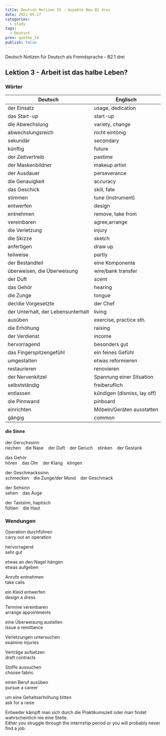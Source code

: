 ```yaml
---
title: Deutsch Notizen 15 - Aspekte Neu B2 drei
date: 2021-05-17
categories:
  - study
tags:
  - Deutsch
prev: goethe_14
publish: false
---
```


Deutsch Notizen für Deutsch als Fremdsprache - B2.1 drei

<!-- more -->

## Lektion 3 - Arbeit ist das halbe Leben?

### Wörter

| Deutsch                            | Englisch                    |
| ---------------------------------- | --------------------------- |
| der Einsatz                        | usage, dedication           |
| das Start-up                       | start-up                    |
| die Abwechslung                    | variety, change             |
| abwechslungsreich                  | nicht eintönig              |
| sekundär                           | secondary                   |
| künftig                            | future                      |
| der Zeitvertreib                   | pastime                     |
| der Maskenbildner                  | makeup artist               |
| der Ausdauer                       | perseverance                |
| die Genauigkeit                    | accuracy                    |
| das Geschick                       | skill, fate                 |
| stimmen                            | tune (instrument)           |
| entwerfen                          | design                      |
| entnehmen                          | remove, take from           |
| vereinbaren                        | agree,arrange               |
| die Verletzung                     | injury                      |
| die Skizze                         | sketch                      |
| anfertigen                         | draw up                     |
| teilweise                          | partly                      |
| der Bestandteil                    | eine Komponente             |
| überweisen, die Überweisung        | wire/bank transfer          |
| der Duft                           | scent                       |
| das Gehör                          | hearing                     |
| die Zunge                          | tongue                      |
| der/die Vorgesetzte                | der Chef                    |
| der Unterhalt, der Lebensunterhalt | living                      |
| ausüben                            | exercise, practice sth.     |
| die Erhöhung                       | raising                     |
| der Verdienst                      | income                      |
| hervorragend                       | besonders gut               |
| das Fingerspitzengefühl            | ein feines Gefühl           |
| umgestalten                        | etwas reformieren           |
| restaurieren                       | renovieren                  |
| der Nervenkitzel                   | Spannung einer Situation    |
| selbstständig                      | freiberuflich               |
| entlassen                          | kündigen (dismiss, lay off) |
| die Pinnwand                       | pinboard                    |
| einrichten                         | Möbeln/Geräten ausstatten   |
| gängig                             | common                      |

#### die Sinne

der Geruchssinn  
riechen &ensp; die Nase &ensp; der Duft &ensp; der Geruch &ensp; stinken &ensp; der Gestank

das Gehör  
hören &ensp; das Ohr &ensp; der Klang &ensp; klingen

der Geschmackssinn  
schmecken &ensp; die Zunge/der Mund &ensp; der Geschmack

der Sehsinn  
sehen &ensp; das Auge

der Tastsinn, haptisch  
fühlen &ensp; die Haut

### Wendungen

Operation durchführen  
carry out an operation

hervorragend  
sehr gut

etwas an den Nagel hängen  
etwas aufgeben

Anrufe entnehmen  
take calls

ein Kleid entwerfen  
design a dress

Termine vereinbaren  
arrange appointments

eine Überweisung austellen  
issue a remittance

Verletzungen untersuchen  
examine injuries

Verträge aufsetzen  
draft contracts

Stoffe aussuchen  
choose fabric

einen Beruf ausüben  
pursue a career

um eine Gehaltserhöhung bitten  
ask for a raise

Entweder kämpft man sich durch die Praktikumszeit oder man findet wahrscheinlich nie eine Stelle.  
Either you struggle through the internship period or you will probably never find a job.
